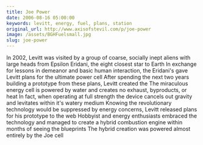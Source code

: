 ```yaml
---
title: Joe Power
date: 2006-08-16 05:00:00
keywords: levitt, energy, fuel, plans, station
original_url: http://www.axisofstevil.com/p/joe-power
image: /assets/BGHFuelsmall.jpg
slug: joe-power
---
```


In 2002, Levitt was visited by a group of coarse, socially inept aliens with large heads from Epsilon Eridani, the eight closest star to Earth In exchange for lessons in demeanor and basic human interaction, the Eridani&#039;s gave Levitt plans for the ultimate power cell After spending the next two years building a prototype from these plans, Levitt created the  The miraculous energy cell is powered by water and creates no exhaust, byproducts, or heat In fact, when operating at full strength the device cancels out gravity and levitates within it&#039;s watery medium Knowing the revolutionary technology would be suppressed by energy concerns, Levitt released plans for his prototype to the web Hobbyist and energy enthusiasts embraced the technology and managed to create a hybrid combustion engine within months of seeing the blueprints The hybrid creation was powered almost entirely by the Joe cell

